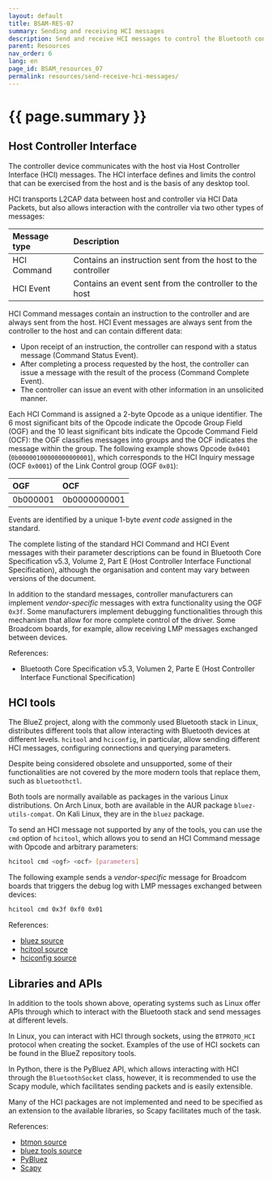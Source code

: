 ```yaml
---
layout: default
title: BSAM-RES-07
summary: Sending and receiving HCI messages
description: Send and receive HCI messages to control the Bluetooth controller and get information about the device
parent: Resources
nav_order: 6
lang: en
page_id: BSAM_resources_07
permalink: resources/send-receive-hci-messages/
---
```


# {{ page.summary }}

## Host Controller Interface

The controller device communicates with the host via Host Controller Interface (HCI) messages. The HCI interface defines and limits the control that can be exercised from the host and is the basis of any desktop tool.

HCI transports L2CAP data between host and controller via HCI Data Packets, but also allows interaction with the controller via two other types of messages:

| Message type    | Description |
|:----------------|:------------|
| HCI Command     | Contains an instruction sent from the host to the controller |
| HCI Event       | Contains an event sent from the controller to the host       |

HCI Command messages contain an instruction to the controller and are always sent from the host. HCI Event messages are always sent from the controller to the host and can contain different data:
- Upon receipt of an instruction, the controller can respond with a status message (Command Status Event).
- After completing a process requested by the host, the controller can issue a message with the result of the process (Command Complete Event).
- The controller can issue an event with other information in an unsolicited manner.

Each HCI Command is assigned a 2-byte Opcode as a unique identifier. The 6 most significant bits of the Opcode indicate the Opcode Group Field (OGF) and the 10 least significant bits indicate the Opcode Command Field (OCF): the OGF classifies messages into groups and the OCF indicates the message within the group. The following example shows Opcode `0x0401` (`0b00000100000000000001`), which corresponds to the HCI Inquiry message (OCF `0x0001`) of the Link Control group (OGF `0x01`):

| OGF      | OCF          |
|:---------|:-------------|
| 0b000001 | 0b0000000001 |

Events are identified by a unique 1-byte _event code_ assigned in the standard.

The complete listing of the standard HCI Command and HCI Event messages with their parameter descriptions can be found in Bluetooth Core Specification v5.3, Volume 2, Part E (Host Controller Interface Functional Specification), although the organisation and content may vary between versions of the document.

In addition to the standard messages, controller manufacturers can implement _vendor-specific_ messages with extra functionality using the OGF `0x3f`. Some manufacturers implement debugging functionalities through this mechanism that allow for more complete control of the driver. Some Broadcom boards, for example, allow receiving LMP messages exchanged between devices.

References:
* Bluetooth Core Specification v5.3, Volumen 2, Parte E (Host Controller Interface Functional Specification)


## HCI tools

The BlueZ project, along with the commonly used Bluetooth stack in Linux, distributes different tools that allow interacting with Bluetooth devices at different levels. `hcitool` and `hciconfig`, in particular, allow sending different HCI messages, configuring connections and querying parameters.

Despite being considered obsolete and unsupported, some of their functionalities are not covered by the more modern tools that replace them, such as `bluetoothctl`.

Both tools are normally available as packages in the various Linux distributions. On Arch Linux, both are available in the AUR package `bluez-utils-compat`. On Kali Linux, they are in the `bluez` package.

To send an HCI message not supported by any of the tools, you can use the `cmd` option of `hcitool`, which allows you to send an HCI Command message with Opcode and arbitrary parameters:

```bash
hcitool cmd <ogf> <ocf> [parameters]
```

The following example sends a _vendor-specific_ message for Broadcom boards that triggers the debug log with LMP messages exchanged between devices:

```bash
hcitool cmd 0x3f 0xf0 0x01
```

References:
* [bluez source](https://github.com/bluez/bluez)
* [hcitool source](https://github.com/bluez/bluez/blob/master/tools/hcitool.c)
* [hciconfig source](https://github.com/bluez/bluez/blob/master/tools/hciconfig.c)


## Libraries and APIs

In addition to the tools shown above, operating systems such as Linux offer APIs through which to interact with the Bluetooth stack and send messages at different levels.

In Linux, you can interact with HCI through sockets, using the `BTPROTO_HCI` protocol when creating the socket. Examples of the use of HCI sockets can be found in the BlueZ repository tools.

In Python, there is the PyBluez API, which allows interacting with HCI through the `BluetoothSocket` class, however, it is recommended to use the Scapy module, which facilitates sending packets and is easily extensible.

Many of the HCI packages are not implemented and need to be specified as an extension to the available libraries, so Scapy facilitates much of the task.

References:
* [btmon source](https://github.com/bluez/bluez/blob/master/tools/btmon-logger.c)
* [bluez tools source](https://github.com/bluez/bluez/tree/master/tools)
* [PyBluez](https://pybluez.readthedocs.io/en/latest/)
* [Scapy](https://scapy.net/?ref=glue)
